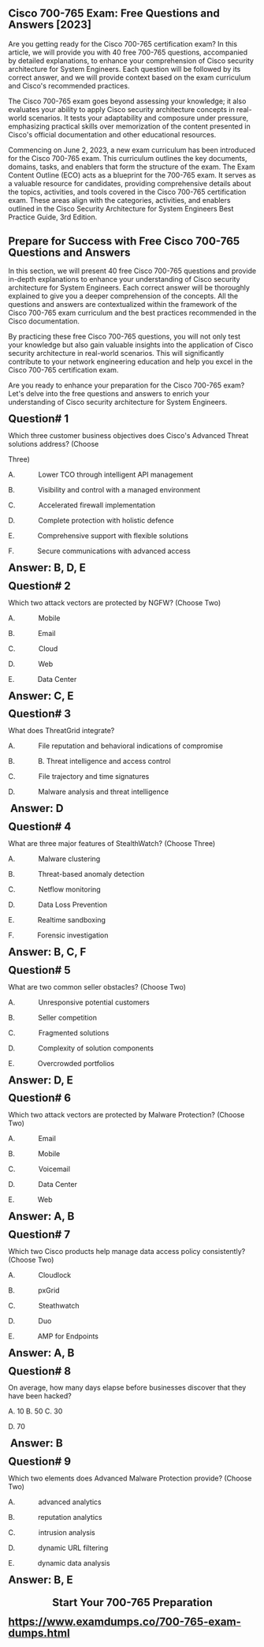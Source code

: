 <h1 class="MsoNormal"><strong style="mso-bidi-font-weight: normal;"><span style="font-size: 16.0pt; line-height: 107%;">Cisco 700-765 Exam: Free Questions and Answers [2023]</span></strong></h1><p class="MsoNormal">Are you getting ready for the Cisco 700-765 certification exam? In this article, we will provide you with 40 free 700-765 questions, accompanied by detailed explanations, to enhance your comprehension of Cisco security architecture for System Engineers. Each question will be followed by its correct answer, and we will provide context based on the exam curriculum and Cisco's recommended practices.</p><p class="MsoNormal">The Cisco 700-765 exam goes beyond assessing your knowledge; it also evaluates your ability to apply Cisco security architecture concepts in real-world scenarios. It tests your adaptability and composure under pressure, emphasizing practical skills over memorization of the content presented in Cisco's official documentation and other educational resources.</p><p class="MsoNormal">Commencing on June 2, 2023, a new exam curriculum has been introduced for the Cisco 700-765 exam. This curriculum outlines the key documents, domains, tasks, and enablers that form the structure of the exam. The Exam Content Outline (ECO) acts as a blueprint for the 700-765 exam. It serves as a valuable resource for candidates, providing comprehensive details about the topics, activities, and tools covered in the Cisco 700-765 certification exam. These areas align with the categories, activities, and enablers outlined in the Cisco Security Architecture for System Engineers Best Practice Guide, 3rd Edition.</p><h2 class="MsoNormal"><strong style="mso-bidi-font-weight: normal;"><span style="font-size: 16.0pt; line-height: 107%;">Prepare for Success with Free Cisco 700-765 Questions and Answers</span></strong></h2><p class="MsoNormal">In this section, we will present 40 free Cisco 700-765 questions and provide in-depth explanations to enhance your understanding of Cisco security architecture for System Engineers. Each correct answer will be thoroughly explained to give you a deeper comprehension of the concepts. All the questions and answers are contextualized within the framework of the Cisco 700-765 exam curriculum and the best practices recommended in the Cisco documentation.</p><p class="MsoNormal">By practicing these free Cisco 700-765 questions, you will not only test your knowledge but also gain valuable insights into the application of Cisco security architecture in real-world scenarios. This will significantly contribute to your network engineering education and help you excel in the Cisco 700-765 certification exam.</p><p class="MsoNormal">Are you ready to enhance your preparation for the Cisco 700-765 exam? Let's delve into the free questions and answers to enrich your understanding of Cisco security architecture for System Engineers.</p><p class="MsoNormal"><strong style="mso-bidi-font-weight: normal;"><span style="font-size: 16.0pt; line-height: 107%;">Question# 1 </span></strong></p><p class="MsoNormal">Which three customer business objectives does Cisco's Advanced Threat solutions address? (Choose</p><p class="MsoNormal">Three)</p><p class="MsoNormal">A.<span style="mso-tab-count: 1;">&nbsp;&nbsp;&nbsp;&nbsp;&nbsp;&nbsp;&nbsp;&nbsp;&nbsp;&nbsp;&nbsp; </span>Lower TCO through intelligent API management</p><p class="MsoNormal">B.<span style="mso-tab-count: 1;">&nbsp;&nbsp;&nbsp;&nbsp;&nbsp;&nbsp;&nbsp;&nbsp;&nbsp;&nbsp;&nbsp; </span>Visibility and control with a managed environment</p><p class="MsoNormal">C.<span style="mso-tab-count: 1;">&nbsp;&nbsp;&nbsp;&nbsp;&nbsp;&nbsp;&nbsp;&nbsp;&nbsp;&nbsp;&nbsp; </span>Accelerated firewall implementation</p><p class="MsoNormal">D.<span style="mso-tab-count: 1;">&nbsp;&nbsp;&nbsp;&nbsp;&nbsp;&nbsp;&nbsp;&nbsp;&nbsp;&nbsp;&nbsp; </span>Complete protection with holistic defence</p><p class="MsoNormal">E.<span style="mso-tab-count: 1;">&nbsp;&nbsp;&nbsp;&nbsp;&nbsp;&nbsp;&nbsp;&nbsp;&nbsp;&nbsp;&nbsp; </span>Comprehensive support with flexible solutions</p><p class="MsoNormal">F.<span style="mso-tab-count: 1;">&nbsp;&nbsp;&nbsp;&nbsp;&nbsp;&nbsp;&nbsp;&nbsp;&nbsp;&nbsp;&nbsp; </span>Secure communications with advanced access</p><p class="MsoNormal"><strong style="mso-bidi-font-weight: normal;"><span style="font-size: 16.0pt; line-height: 107%;">Answer: B, D, E </span></strong></p><p class="MsoNormal"><strong style="mso-bidi-font-weight: normal;"><span style="font-size: 16.0pt; line-height: 107%;">Question# 2 </span></strong></p><p class="MsoNormal">Which two attack vectors are protected by NGFW? (Choose Two)</p><p class="MsoNormal">A.<span style="mso-tab-count: 1;">&nbsp;&nbsp;&nbsp;&nbsp;&nbsp;&nbsp;&nbsp;&nbsp;&nbsp;&nbsp;&nbsp; </span>Mobile</p><p class="MsoNormal">B.<span style="mso-tab-count: 1;">&nbsp;&nbsp;&nbsp;&nbsp;&nbsp;&nbsp;&nbsp;&nbsp;&nbsp;&nbsp;&nbsp; </span>Email</p><p class="MsoNormal">C.<span style="mso-tab-count: 1;">&nbsp;&nbsp;&nbsp;&nbsp;&nbsp;&nbsp;&nbsp;&nbsp;&nbsp;&nbsp;&nbsp; </span>Cloud</p><p class="MsoNormal">D.<span style="mso-tab-count: 1;">&nbsp;&nbsp;&nbsp;&nbsp;&nbsp;&nbsp;&nbsp;&nbsp;&nbsp;&nbsp;&nbsp; </span>Web</p><p class="MsoNormal">E.<span style="mso-tab-count: 1;">&nbsp;&nbsp;&nbsp;&nbsp;&nbsp;&nbsp;&nbsp;&nbsp;&nbsp;&nbsp;&nbsp; </span>Data Center</p><p class="MsoNormal"><strong style="mso-bidi-font-weight: normal;"><span style="font-size: 16.0pt; line-height: 107%;">Answer: C, E</span></strong></p><p class="MsoNormal"><strong style="mso-bidi-font-weight: normal;"><span style="font-size: 16.0pt; line-height: 107%;">Question# 3 </span></strong></p><p class="MsoNormal">What does ThreatGrid integrate?</p><p class="MsoNormal">A.<span style="mso-tab-count: 1;">&nbsp;&nbsp;&nbsp;&nbsp;&nbsp;&nbsp;&nbsp;&nbsp;&nbsp;&nbsp;&nbsp; </span>File reputation and behavioral indications of compromise</p><p class="MsoNormal">B.<span style="mso-tab-count: 1;">&nbsp;&nbsp;&nbsp;&nbsp;&nbsp;&nbsp;&nbsp;&nbsp;&nbsp;&nbsp;&nbsp; </span>B. Threat intelligence and access control</p><p class="MsoNormal">C.<span style="mso-tab-count: 1;">&nbsp;&nbsp;&nbsp;&nbsp;&nbsp;&nbsp;&nbsp;&nbsp;&nbsp;&nbsp;&nbsp; </span>File trajectory and time signatures</p><p class="MsoNormal">D.<span style="mso-tab-count: 1;">&nbsp;&nbsp;&nbsp;&nbsp;&nbsp;&nbsp;&nbsp;&nbsp;&nbsp;&nbsp;&nbsp; </span>Malware analysis and threat intelligence</p><p class="MsoNormal"><span style="mso-spacerun: yes;">&nbsp;<strong style="mso-bidi-font-weight: normal;"><span style="font-size: 16.0pt; line-height: 107%;">Answer: D</span></strong></span><span style="mso-no-proof: yes;"><!--[endif]--></span></p><p class="MsoNormal"><strong style="mso-bidi-font-weight: normal;"><span style="font-size: 16.0pt; line-height: 107%;">Question# 4 </span></strong></p><p class="MsoNormal">What are three major features of StealthWatch? (Choose Three)</p><p class="MsoNormal">A.<span style="mso-tab-count: 1;">&nbsp;&nbsp;&nbsp;&nbsp;&nbsp;&nbsp;&nbsp;&nbsp;&nbsp;&nbsp;&nbsp; </span>Malware clustering</p><p class="MsoNormal">B.<span style="mso-tab-count: 1;">&nbsp;&nbsp;&nbsp;&nbsp;&nbsp;&nbsp;&nbsp;&nbsp;&nbsp;&nbsp;&nbsp; </span>Threat-based anomaly detection</p><p class="MsoNormal">C.<span style="mso-tab-count: 1;">&nbsp;&nbsp;&nbsp;&nbsp;&nbsp;&nbsp;&nbsp;&nbsp;&nbsp;&nbsp;&nbsp; </span>Netflow monitoring</p><p class="MsoNormal">D.<span style="mso-tab-count: 1;">&nbsp;&nbsp;&nbsp;&nbsp;&nbsp;&nbsp;&nbsp;&nbsp;&nbsp;&nbsp;&nbsp; </span>Data Loss Prevention</p><p class="MsoNormal">E.<span style="mso-tab-count: 1;">&nbsp;&nbsp;&nbsp;&nbsp;&nbsp;&nbsp;&nbsp;&nbsp;&nbsp;&nbsp;&nbsp; </span>Realtime sandboxing</p><p class="MsoNormal">F.<span style="mso-tab-count: 1;">&nbsp;&nbsp;&nbsp;&nbsp;&nbsp;&nbsp;&nbsp;&nbsp;&nbsp;&nbsp;&nbsp; </span>Forensic investigation</p><p class="MsoNormal"><strong style="mso-bidi-font-weight: normal;"><span style="font-size: 16.0pt; line-height: 107%;">Answer: B, C, F </span></strong></p><p class="MsoNormal"><strong style="mso-bidi-font-weight: normal;"><span style="font-size: 16.0pt; line-height: 107%;">Question# 5 </span></strong></p><p class="MsoNormal">What are two common seller obstacles? (Choose Two)</p><p class="MsoNormal">A.<span style="mso-tab-count: 1;">&nbsp;&nbsp;&nbsp;&nbsp;&nbsp;&nbsp;&nbsp;&nbsp;&nbsp;&nbsp;&nbsp; </span>Unresponsive potential customers</p><p class="MsoNormal">B.<span style="mso-tab-count: 1;">&nbsp;&nbsp;&nbsp;&nbsp;&nbsp;&nbsp;&nbsp;&nbsp;&nbsp;&nbsp;&nbsp; </span>Seller competition</p><p class="MsoNormal">C.<span style="mso-tab-count: 1;">&nbsp;&nbsp;&nbsp;&nbsp;&nbsp;&nbsp;&nbsp;&nbsp;&nbsp;&nbsp;&nbsp; </span>Fragmented solutions</p><p class="MsoNormal">D.<span style="mso-tab-count: 1;">&nbsp;&nbsp;&nbsp;&nbsp;&nbsp;&nbsp;&nbsp;&nbsp;&nbsp;&nbsp;&nbsp; </span>Complexity of solution components</p><p class="MsoNormal">E.<span style="mso-tab-count: 1;">&nbsp;&nbsp;&nbsp;&nbsp;&nbsp;&nbsp;&nbsp;&nbsp;&nbsp;&nbsp;&nbsp; </span>Overcrowded portfolios</p><p class="MsoNormal"><strong style="mso-bidi-font-weight: normal;"><span style="font-size: 16.0pt; line-height: 107%;">Answer: D, E </span></strong></p><p class="MsoNormal"><strong style="mso-bidi-font-weight: normal;"><span style="font-size: 16.0pt; line-height: 107%;">Question# 6 </span></strong></p><p class="MsoNormal">Which two attack vectors are protected by Malware Protection? (Choose Two)</p><p class="MsoNormal">A.<span style="mso-tab-count: 1;">&nbsp;&nbsp;&nbsp;&nbsp;&nbsp;&nbsp;&nbsp;&nbsp;&nbsp;&nbsp;&nbsp; </span>Email</p><p class="MsoNormal">B.<span style="mso-tab-count: 1;">&nbsp;&nbsp;&nbsp;&nbsp;&nbsp;&nbsp;&nbsp;&nbsp;&nbsp;&nbsp;&nbsp; </span>Mobile</p><p class="MsoNormal">C.<span style="mso-tab-count: 1;">&nbsp;&nbsp;&nbsp;&nbsp;&nbsp;&nbsp;&nbsp;&nbsp;&nbsp;&nbsp;&nbsp; </span>Voicemail</p><p class="MsoNormal">D.<span style="mso-tab-count: 1;">&nbsp;&nbsp;&nbsp;&nbsp;&nbsp;&nbsp;&nbsp;&nbsp;&nbsp;&nbsp;&nbsp; </span>Data Center</p><p class="MsoNormal">E.<span style="mso-tab-count: 1;">&nbsp;&nbsp;&nbsp;&nbsp;&nbsp;&nbsp;&nbsp;&nbsp;&nbsp;&nbsp;&nbsp; </span>Web</p><p class="MsoNormal"><strong style="mso-bidi-font-weight: normal;"><span style="font-size: 16.0pt; line-height: 107%;">Answer: A, B </span></strong></p><p class="MsoNormal"><strong style="mso-bidi-font-weight: normal;"><span style="font-size: 16.0pt; line-height: 107%;">Question# 7 </span></strong></p><p class="MsoNormal">Which two Cisco products help manage data access policy consistently? (Choose Two)</p><p class="MsoNormal">A.<span style="mso-tab-count: 1;">&nbsp;&nbsp;&nbsp;&nbsp;&nbsp;&nbsp;&nbsp;&nbsp;&nbsp;&nbsp;&nbsp; </span>Cloudlock</p><p class="MsoNormal">B.<span style="mso-tab-count: 1;">&nbsp;&nbsp;&nbsp;&nbsp;&nbsp;&nbsp;&nbsp;&nbsp;&nbsp;&nbsp;&nbsp; </span>pxGrid</p><p class="MsoNormal">C.<span style="mso-tab-count: 1;">&nbsp;&nbsp;&nbsp;&nbsp;&nbsp;&nbsp;&nbsp;&nbsp;&nbsp;&nbsp;&nbsp; </span>Steathwatch</p><p class="MsoNormal">D.<span style="mso-tab-count: 1;">&nbsp;&nbsp;&nbsp;&nbsp;&nbsp;&nbsp;&nbsp;&nbsp;&nbsp;&nbsp;&nbsp; </span>Duo</p><p class="MsoNormal">E.<span style="mso-tab-count: 1;">&nbsp;&nbsp;&nbsp;&nbsp;&nbsp;&nbsp;&nbsp;&nbsp;&nbsp;&nbsp;&nbsp; </span>AMP for Endpoints</p><p class="MsoNormal"><strong style="mso-bidi-font-weight: normal;"><span style="font-size: 16.0pt; line-height: 107%;">Answer: A, B </span></strong></p><p class="MsoNormal"><strong style="mso-bidi-font-weight: normal;"><span style="font-size: 16.0pt; line-height: 107%;">Question# 8 </span></strong></p><p class="MsoNormal">On average, how many days elapse before businesses discover that they have been hacked?</p><p class="MsoNormal">A. 10 B. 50 C. 30</p><p class="MsoNormal">D. 70</p><p class="MsoNormal"><span style="mso-spacerun: yes;">&nbsp;<strong style="mso-bidi-font-weight: normal;"><span style="font-size: 16.0pt; line-height: 107%;">Answer: B</span></strong></span><span style="mso-no-proof: yes;"><!--[endif]--></span></p><p class="MsoNormal"><strong style="mso-bidi-font-weight: normal;"><span style="font-size: 16.0pt; line-height: 107%;">Question# 9 </span></strong></p><p class="MsoNormal">Which two elements does Advanced Malware Protection provide? (Choose Two)</p><p class="MsoNormal">A.<span style="mso-tab-count: 1;">&nbsp;&nbsp;&nbsp;&nbsp;&nbsp;&nbsp;&nbsp;&nbsp;&nbsp;&nbsp;&nbsp; </span>advanced analytics</p><p class="MsoNormal">B.<span style="mso-tab-count: 1;">&nbsp;&nbsp;&nbsp;&nbsp;&nbsp;&nbsp;&nbsp;&nbsp;&nbsp;&nbsp;&nbsp; </span>reputation analytics</p><p class="MsoNormal">C.<span style="mso-tab-count: 1;">&nbsp;&nbsp;&nbsp;&nbsp;&nbsp;&nbsp;&nbsp;&nbsp;&nbsp;&nbsp;&nbsp; </span>intrusion analysis</p><p class="MsoNormal">D.<span style="mso-tab-count: 1;">&nbsp;&nbsp;&nbsp;&nbsp;&nbsp;&nbsp;&nbsp;&nbsp;&nbsp;&nbsp;&nbsp; </span>dynamic URL filtering</p><p class="MsoNormal">E.<span style="mso-tab-count: 1;">&nbsp;&nbsp;&nbsp;&nbsp;&nbsp;&nbsp;&nbsp;&nbsp;&nbsp;&nbsp;&nbsp; </span>dynamic data analysis</p><p class="MsoNormal"><strong style="mso-bidi-font-weight: normal;"><span style="font-size: 16.0pt; line-height: 107%;">Answer: B, E </span></strong></p><h3 class="MsoNormal" style="text-align: center;" align="center"><strong style="mso-bidi-font-weight: normal;"><span style="font-size: 16.0pt; line-height: 107%;">Start Your 700-765 Preparation</span></strong></h3><p class="MsoNormal"><a href="https://www.examdumps.co/700-765-exam-dumps.html"><strong style="mso-bidi-font-weight: normal;"><span style="font-size: 16.0pt; line-height: 107%;">https://www.examdumps.co/700-765-exam-dumps.html</span></strong></a></p><p class="MsoNormal"><strong style="mso-bidi-font-weight: normal;"><span style="font-size: 16.0pt; line-height: 107%;">&nbsp;</span></strong></p>
